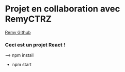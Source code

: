 # Projet en collaboration avec RemyCTRZ 
[Remy Github](https://github.com/RemyCTRZ)

### Ceci est un projet React ! 

--> npm install

- npm start
